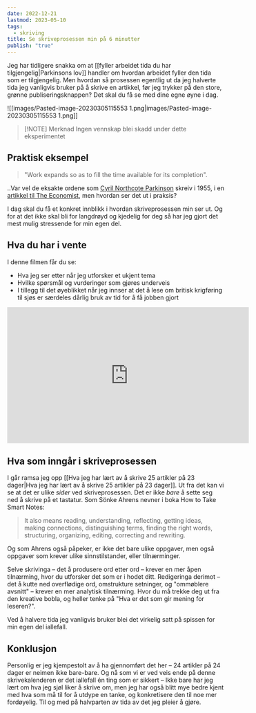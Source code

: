 ```yaml
---
date: 2022-12-21
lastmod: 2023-05-10
tags:
  - skriving
title: Se skriveprosessen min på 6 minutter
publish: "true"
---
```


Jeg har tidligere snakka om at [[fyller arbeidet tida du har tilgjengelig|Parkinsons lov]] handler om hvordan arbeidet fyller den tida som er tilgjengelig. Men hvordan så prosessen egentlig ut da jeg halverte tida jeg vanligvis bruker på å skrive en artikkel, før jeg trykker på den store, grønne publiseringsknappen? Det skal du få se med dine egne øyne i dag.

![[images/Pasted-image-20230305115553 1.png|images/Pasted-image-20230305115553 1.png]]

> [!NOTE] Merknad
> Ingen vennskap blei skadd under dette eksperimentet

## Praktisk eksempel

> "Work expands so as to fill the time available for its completion".

..Var vel de eksakte ordene som [Cyril Northcote Parkinson](https://en.wikipedia.org/wiki/C._Northcote_Parkinson) skreiv i 1955, i en [artikkel til The Economist](https://www.economist.com/news/1955/11/19/parkinsons-law), men hvordan ser det ut i praksis?

I dag skal du få et konkret innblikk i hvordan skriveprosessen min ser ut. Og for at det ikke skal bli for langdrøyd og kjedelig for deg så har jeg gjort det mest mulig stressende for min egen del.

## Hva du har i vente

I denne filmen får du se:
- Hva jeg ser etter når jeg utforsker et ukjent tema
- Hvilke spørsmål og vurderinger som gjøres underveis
- I tillegg til det øyeblikket når jeg innser at det å lese om britisk krigføring til sjøs er særdeles dårlig bruk av tid for å få jobben gjort

<iframe width="560" height="315" src="https://www.youtube.com/embed/uiLXSqB-P3s" title="YouTube video player" frameborder="0" allow="accelerometer; autoplay; clipboard-write; encrypted-media; gyroscope; picture-in-picture; web-share" allowfullscreen></iframe>

## Hva som inngår i skriveprosessen

I går ramsa jeg opp [[Hva jeg har lært av å skrive 25 artikler på 23 dager|Hva jeg har lært av å skrive 25 artikler på 23 dager]]. Ut fra det kan vi se at det er ulike *sider* ved skriveprosessen. Det er ikke *bare* å sette seg ned å skrive på et tastatur. Som Sönke Ahrens nevner i boka How to Take Smart Notes:

>  It also means reading, understanding, reflecting, getting ideas, making connections, distinguishing terms, finding the right words, structuring, organizing, editing, correcting and rewriting.

Og som Ahrens også påpeker, er ikke det bare ulike oppgaver, men også oppgaver som krever ulike sinnstilstander, eller tilnærminger. 

Selve skrivinga – det å produsere ord etter ord – krever en mer åpen tilnærming, hvor du utforsker det som er i hodet ditt. Redigeringa derimot – det å kutte ned overflødige ord, omstrukture setninger, og "ommøblere avsnitt" – krever en mer analytisk tilnærming. Hvor du må trekke deg ut fra den kreative bobla, og heller tenke på "Hva er det som gir mening for leseren?".

Ved å halvere tida jeg vanligvis bruker blei det virkelig satt på spissen for min egen del iallefall.

## Konklusjon

Personlig er jeg kjempestolt av å ha gjennomført det her – 24 artikler på 24 dager er neimen ikke bare-bare. Og nå som vi er ved veis ende på denne skrivekalenderen er det iallefall én ting som er sikkert – Ikke bare har jeg lært om hva jeg sjøl liker å skrive om, men jeg har også blitt mye bedre kjent med hva som må til for å utdype en tanke, og konkretisere den til noe mer fordøyelig. Til og med på halvparten av tida av det jeg pleier å gjøre.

